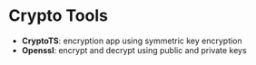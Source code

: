 # Crypto Tools
- **CryptoTS**: encryption app using symmetric key encryption 
- **Openssl**: encrypt and decrypt using public and private keys

